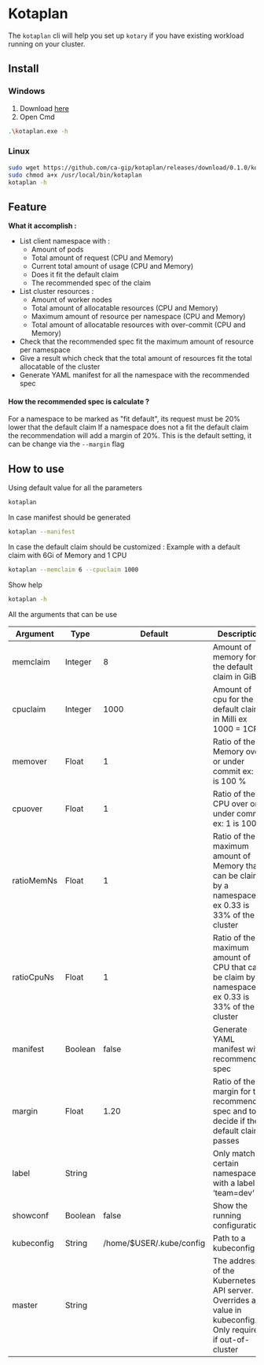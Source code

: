 
# Kotaplan

The `kotaplan` cli will help you set up `kotary` if you have existing workload running on your cluster.

## Install

### Windows 

1. Download [here](https://github.com/ca-gip/kotaplan/releases/download/0.1.0/kotaplan.exe)
2. Open Cmd
```bash
.\kotaplan.exe -h
```

### Linux

```bash
sudo wget https://github.com/ca-gip/kotaplan/releases/download/0.1.0/kotaplan -P /usr/local/bin
sudo chmod a+x /usr/local/bin/kotaplan
kotaplan -h
```


## Feature

 __What it accomplish :__
 * List client namespace with :
    * Amount of pods
    * Total amount of request (CPU and Memory)
    * Current total amount of usage (CPU and Memory)
    * Does it fit the default claim
    * The recommended spec of the claim
 * List cluster resources :
    * Amount of worker nodes
    * Total amount of allocatable resources (CPU and Memory)
    * Maximum amount of resource per namespace (CPU and Memory) 
    * Total amount of allocatable resources with over-commit (CPU and Memory) 
 * Check that the recommended spec fit the maximum amount of resource per namespace
 * Give a result which check that the total amount of resources fit the total allocatable of the cluster 
 * Generate YAML manifest for all the namespace with the recommended spec
 
 #### How the recommended spec is calculate ?
 
 For a namespace to be marked as "fit default", its request must be 20% lower that the default claim
 If a namespace does not a fit the default claim the recommendation will add a margin of 20%.
 This is the default setting, it can be change via the `--margin` flag 
 
 ## How to use
 
Using default value for all the parameters
```bash
kotaplan
```

In case manifest should be generated
```bash
kotaplan --manifest
```

In case the default claim should be customized :
Example with a default claim with 6Gi of Memory and 1 CPU
```bash
kotaplan --memclaim 6 --cpuclaim 1000
```

Show help
```bash
kotaplan -h
```

All the arguments that can be use

| Argument | Type | Default | Description |
|----------|------|---------|-------------|
| memclaim | Integer | 8 | Amount of memory for the default claim in GiB |
| cpuclaim | Integer | 1000 | Amount of cpu for the default claim in Milli ex 1000 = 1CPU |
| memover | Float | 1 | Ratio of the Memory over or under commit ex: 1 is 100 % |
| cpuover | Float | 1 | Ratio of the CPU over or under commit ex: 1 is 100 % |
| ratioMemNs | Float | 1 | Ratio of the maximum amount of Memory that can be claim by a namespace ex 0.33 is 33% of the cluster |
| ratioCpuNs | Float | 1 | Ratio of the maximum amount of CPU that can be claim by a namespace ex 0.33 is 33% of the cluster |
| manifest | Boolean | false | Generate YAML manifest with recommended spec |
| margin | Float | 1.20 | Ratio of the margin for the recommended spec and to decide if the default claim passes |
| label | String | | Only match certain namespaces with a label ex ‘team=dev‘ |
| showconf | Boolean | false | Show the running configuration |
| kubeconfig | String | /home/$USER/.kube/config | Path to a kubeconfig |
| master | String |  | The address of the Kubernetes API server. Overrides any value in kubeconfig. Only required if out-of-cluster |


